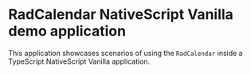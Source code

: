 # RadCalendar NativeScript Vanilla demo application

This application showcases scenarios of using the `RadCalendar` inside a TypeScript NativeScript Vanilla application.